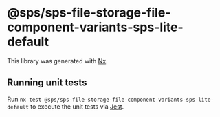 # @sps/sps-file-storage-file-component-variants-sps-lite-default

This library was generated with [Nx](https://nx.dev).

## Running unit tests

Run `nx test @sps/sps-file-storage-file-component-variants-sps-lite-default` to execute the unit tests via [Jest](https://jestjs.io).
